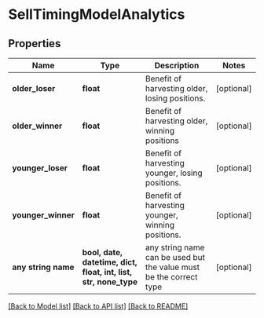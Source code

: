 # SellTimingModelAnalytics


## Properties
Name | Type | Description | Notes
------------ | ------------- | ------------- | -------------
**older_loser** | **float** | Benefit of harvesting older, losing positions. | [optional] 
**older_winner** | **float** | Benefit of harvesting older, winning positions | [optional] 
**younger_loser** | **float** | Benefit of harvesting younger, losing positions. | [optional] 
**younger_winner** | **float** | Benefit of harvesting younger, winning positions. | [optional] 
**any string name** | **bool, date, datetime, dict, float, int, list, str, none_type** | any string name can be used but the value must be the correct type | [optional]

[[Back to Model list]](../README.md#documentation-for-models) [[Back to API list]](../README.md#documentation-for-api-endpoints) [[Back to README]](../README.md)


